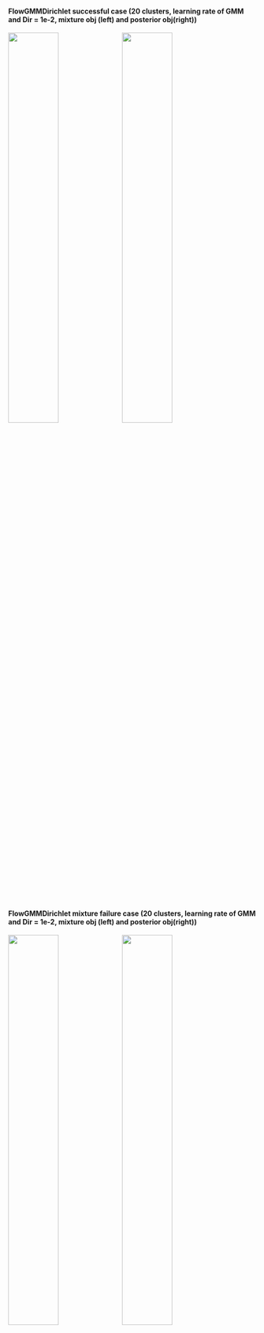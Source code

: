 
#### FlowGMMDirichlet successful case (20 clusters, learning rate of GMM and Dir = 1e-2, mixture obj (left) and posterior obj(right))
<p float="left">
    <img src="test_succ_case_mixture.gif" width="45%" height="45%">
    <img src="test_succ_case_posterior_pinwheels.gif" width="45%" height="45%">
</p>

#### FlowGMMDirichlet mixture failure case (20 clusters, learning rate of GMM and Dir = 1e-2, mixture obj (left) and posterior obj(right))
<p float="left">
    <img src="test_fail_case_mixture.gif" width="45%" height="45%">
    <img src="test_succ_case_posterior.gif" width="45%" height="45%">
</p>



